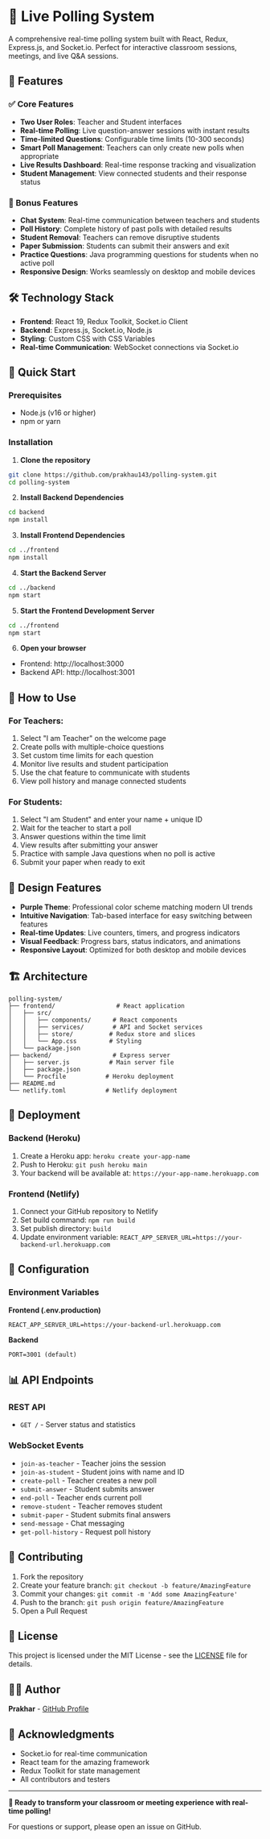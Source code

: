 # 🎯 Live Polling System

A comprehensive real-time polling system built with React, Redux, Express.js, and Socket.io. Perfect for interactive classroom sessions, meetings, and live Q&A sessions.

## 🌟 Features

### ✅ Core Features
- **Two User Roles**: Teacher and Student interfaces
- **Real-time Polling**: Live question-answer sessions with instant results
- **Time-limited Questions**: Configurable time limits (10-300 seconds)
- **Smart Poll Management**: Teachers can only create new polls when appropriate
- **Live Results Dashboard**: Real-time response tracking and visualization
- **Student Management**: View connected students and their response status

### 🎁 Bonus Features
- **Chat System**: Real-time communication between teachers and students
- **Poll History**: Complete history of past polls with detailed results
- **Student Removal**: Teachers can remove disruptive students
- **Paper Submission**: Students can submit their answers and exit
- **Practice Questions**: Java programming questions for students when no active poll
- **Responsive Design**: Works seamlessly on desktop and mobile devices

## 🛠️ Technology Stack

- **Frontend**: React 19, Redux Toolkit, Socket.io Client
- **Backend**: Express.js, Socket.io, Node.js
- **Styling**: Custom CSS with CSS Variables
- **Real-time Communication**: WebSocket connections via Socket.io

## 🚀 Quick Start

### Prerequisites
- Node.js (v16 or higher)
- npm or yarn

### Installation

1. **Clone the repository**
```bash
git clone https://github.com/prakhau143/polling-system.git
cd polling-system
```

2. **Install Backend Dependencies**
```bash
cd backend
npm install
```

3. **Install Frontend Dependencies**
```bash
cd ../frontend
npm install
```

4. **Start the Backend Server**
```bash
cd ../backend
npm start
```

5. **Start the Frontend Development Server**
```bash
cd ../frontend
npm start
```

6. **Open your browser**
- Frontend: http://localhost:3000
- Backend API: http://localhost:3001

## 📱 How to Use

### For Teachers:
1. Select "I am Teacher" on the welcome page
2. Create polls with multiple-choice questions
3. Set custom time limits for each question
4. Monitor live results and student participation
5. Use the chat feature to communicate with students
6. View poll history and manage connected students

### For Students:
1. Select "I am Student" and enter your name + unique ID
2. Wait for the teacher to start a poll
3. Answer questions within the time limit
4. View results after submitting your answer
5. Practice with sample Java questions when no poll is active
6. Submit your paper when ready to exit

## 🎨 Design Features

- **Purple Theme**: Professional color scheme matching modern UI trends
- **Intuitive Navigation**: Tab-based interface for easy switching between features
- **Real-time Updates**: Live counters, timers, and progress indicators
- **Visual Feedback**: Progress bars, status indicators, and animations
- **Responsive Layout**: Optimized for both desktop and mobile devices

## 🏗️ Architecture

```
polling-system/
├── frontend/                 # React application
│   ├── src/
│   │   ├── components/      # React components
│   │   ├── services/        # API and Socket services
│   │   ├── store/          # Redux store and slices
│   │   └── App.css         # Styling
│   └── package.json
├── backend/                 # Express server
│   ├── server.js           # Main server file
│   ├── package.json
│   └── Procfile           # Heroku deployment
├── README.md
└── netlify.toml           # Netlify deployment
```

## 🚀 Deployment

### Backend (Heroku)
1. Create a Heroku app: `heroku create your-app-name`
2. Push to Heroku: `git push heroku main`
3. Your backend will be available at: `https://your-app-name.herokuapp.com`

### Frontend (Netlify)
1. Connect your GitHub repository to Netlify
2. Set build command: `npm run build`
3. Set publish directory: `build`
4. Update environment variable: `REACT_APP_SERVER_URL=https://your-backend-url.herokuapp.com`

## 🔧 Configuration

### Environment Variables

**Frontend (.env.production)**
```
REACT_APP_SERVER_URL=https://your-backend-url.herokuapp.com
```

**Backend**
```
PORT=3001 (default)
```

## 📊 API Endpoints

### REST API
- `GET /` - Server status and statistics

### WebSocket Events
- `join-as-teacher` - Teacher joins the session
- `join-as-student` - Student joins with name and ID
- `create-poll` - Teacher creates a new poll
- `submit-answer` - Student submits answer
- `end-poll` - Teacher ends current poll
- `remove-student` - Teacher removes student
- `submit-paper` - Student submits final answers
- `send-message` - Chat messaging
- `get-poll-history` - Request poll history

## 🤝 Contributing

1. Fork the repository
2. Create your feature branch: `git checkout -b feature/AmazingFeature`
3. Commit your changes: `git commit -m 'Add some AmazingFeature'`
4. Push to the branch: `git push origin feature/AmazingFeature`
5. Open a Pull Request

## 📝 License

This project is licensed under the MIT License - see the [LICENSE](LICENSE) file for details.

## 👨‍💻 Author

**Prakhar** - [GitHub Profile](https://github.com/prakhau143)

## 🙏 Acknowledgments

- Socket.io for real-time communication
- React team for the amazing framework
- Redux Toolkit for state management
- All contributors and testers

---

**🎉 Ready to transform your classroom or meeting experience with real-time polling!**

For questions or support, please open an issue on GitHub.
